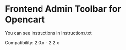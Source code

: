 # Frontend Admin Toolbar for Opencart

You can see instructions in Instructions.txt

Compatibility:
2.0.x - 2.2.x